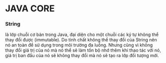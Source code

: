 # JAVA CORE

### String
là lớp chuỗi cơ bản trong Java, đại diện cho một chuỗi các ký tự không thể thay đổi được (immutable).
 Do tính chất không thể thay đổi của String nên nó an toàn để sử dụng trong môi trường đa luồng.
 Nhưng cũng vì không thay đổi giá trị của nó mà nó thể sẽ làm tốn bộ nhớ thêm khi thao tác với nó,
 giá trị ban đầu của nó sẽ không thay đổi mà nó sẽ tạo ra lớp đối tượng mới.

